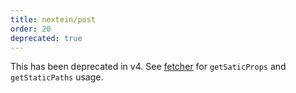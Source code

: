 ```yaml
---
title: nextein/post
order: 20
deprecated: true
---
```


This has been deprecated in v4. See [fetcher](../fetcher) for `getSaticProps` and `getStaticPaths` usage.